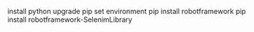 install python
upgrade pip
set environment
pip install robotframework
pip install robotframework-SelenimLibrary 

